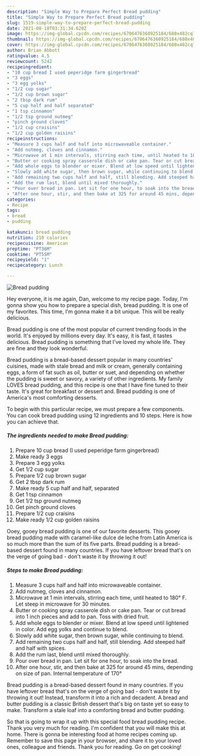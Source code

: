 ```yaml
---
description: "Simple Way to Prepare Perfect Bread pudding"
title: "Simple Way to Prepare Perfect Bread pudding"
slug: 1519-simple-way-to-prepare-perfect-bread-pudding
date: 2021-08-18T03:31:34.620Z
image: https://img-global.cpcdn.com/recipes/6706476360925184/680x482cq70/bread-pudding-recipe-main-photo.jpg
thumbnail: https://img-global.cpcdn.com/recipes/6706476360925184/680x482cq70/bread-pudding-recipe-main-photo.jpg
cover: https://img-global.cpcdn.com/recipes/6706476360925184/680x482cq70/bread-pudding-recipe-main-photo.jpg
author: Brian Abbott
ratingvalue: 4.5
reviewcount: 5242
recipeingredient:
- "10 cup bread I used peperidge farm gingerbread"
- "3 eggs"
- "3 egg yolks"
- "1/2 cup sugar"
- "1/2 cup brown sugar"
- "2 tbsp dark rum"
- "5 cup half and half separated"
- "1 tsp cinnamon"
- "1/2 tsp ground nutmeg"
- "pinch ground cloves"
- "1/2 cup craisins"
- "1/2 cup golden raisins"
recipeinstructions:
- "Measure 3 cups half and half into microwaveable container."
- "Add nutmeg, cloves and cinnamon."
- "Microwave at 1 min intervals, stirring each time, until heated to 180° F. Let steep in microwave for 30 minutes."
- "Butter or cooking spray casserole dish or cake pan. Tear or cut bread into 1 inch pieces and add to pan. Toss with dried fruit."
- "Add whole eggs to blender or mixer. Blend at low speed until lightened in color. Add egg yolks and continue to blend."
- "Slowly add white sugar, then brown sugar, while continuing to blend."
- "Add remaining two cups half and half, still blending. Add steeped half and half with spices."
- "Add the rum last, blend until mixed thoroughly."
- "Pour over bread in pan. Let sit for one hour, to soak into the bread."
- "After one hour, stir, and then bake at 325 for around 45 mins, depending on size of pan. Internal temperature of 170°"
categories:
- Recipe
tags:
- bread
- pudding

katakunci: bread pudding 
nutrition: 210 calories
recipecuisine: American
preptime: "PT36M"
cooktime: "PT55M"
recipeyield: "1"
recipecategory: Lunch

---
```



![Bread pudding](https://img-global.cpcdn.com/recipes/6706476360925184/680x482cq70/bread-pudding-recipe-main-photo.jpg)

Hey everyone, it is me again, Dan, welcome to my recipe page. Today, I'm gonna show you how to prepare a special dish, bread pudding. It is one of my favorites. This time, I'm gonna make it a bit unique. This will be really delicious.

Bread pudding is one of the most popular of current trending foods in the world. It's enjoyed by millions every day. It's easy, it is fast, it tastes delicious. Bread pudding is something that I've loved my whole life. They are fine and they look wonderful.

Bread pudding is a bread-based dessert popular in many countries&#39; cuisines, made with stale bread and milk or cream, generally containing eggs, a form of fat such as oil, butter or suet, and depending on whether the pudding is sweet or savory, a variety of other ingredients. My family LOVES bread pudding, and this recipe is one that I have fine tuned to their taste. It&#39;s great for breakfast or dessert and. Bread pudding is one of America&#39;s most comforting desserts.


To begin with this particular recipe, we must prepare a few components. You can cook bread pudding using 12 ingredients and 10 steps. Here is how you can achieve that.

<!--inarticleads1-->

##### The ingredients needed to make Bread pudding:

1. Prepare 10 cup bread (I used peperidge farm gingerbread)
1. Make ready 3 eggs
1. Prepare 3 egg yolks
1. Get 1/2 cup sugar
1. Prepare 1/2 cup brown sugar
1. Get 2 tbsp dark rum
1. Make ready 5 cup half and half, separated
1. Get 1 tsp cinnamon
1. Get 1/2 tsp ground nutmeg
1. Get pinch ground cloves
1. Prepare 1/2 cup craisins
1. Make ready 1/2 cup golden raisins


Ooey, gooey bread pudding is one of our favorite desserts. This gooey bread pudding made with caramel-like dulce de leche from Latin America is so much more than the sum of its five parts. Bread pudding is a bread-based dessert found in many countries. If you have leftover bread that&#39;s on the verge of going bad - don&#39;t waste it by throwing it out! 

<!--inarticleads2-->

##### Steps to make Bread pudding:

1. Measure 3 cups half and half into microwaveable container.
1. Add nutmeg, cloves and cinnamon.
1. Microwave at 1 min intervals, stirring each time, until heated to 180° F. Let steep in microwave for 30 minutes.
1. Butter or cooking spray casserole dish or cake pan. Tear or cut bread into 1 inch pieces and add to pan. Toss with dried fruit.
1. Add whole eggs to blender or mixer. Blend at low speed until lightened in color. Add egg yolks and continue to blend.
1. Slowly add white sugar, then brown sugar, while continuing to blend.
1. Add remaining two cups half and half, still blending. Add steeped half and half with spices.
1. Add the rum last, blend until mixed thoroughly.
1. Pour over bread in pan. Let sit for one hour, to soak into the bread.
1. After one hour, stir, and then bake at 325 for around 45 mins, depending on size of pan. Internal temperature of 170°


Bread pudding is a bread-based dessert found in many countries. If you have leftover bread that&#39;s on the verge of going bad - don&#39;t waste it by throwing it out! Instead, transform it into a rich and decadent. A bread and butter pudding is a classic British dessert that&#39;s big on taste yet so easy to make. Transform a stale loaf into a comforting bread and butter pudding. 

So that is going to wrap it up with this special food bread pudding recipe. Thank you very much for reading. I'm confident that you will make this at home. There is gonna be interesting food at home recipes coming up. Remember to save this page in your browser, and share it to your loved ones, colleague and friends. Thank you for reading. Go on get cooking!
